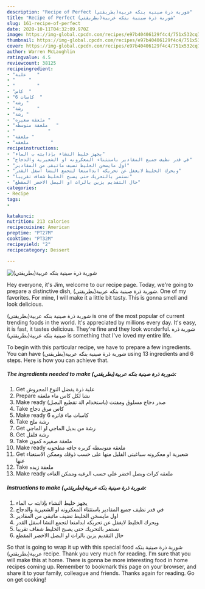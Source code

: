 ```yaml
---
description: "Recipe of Perfect شوربة ذرة صينية بنكه عربية(بطريقتي)"
title: "Recipe of Perfect شوربة ذرة صينية بنكه عربية(بطريقتي)"
slug: 161-recipe-of-perfect
date: 2020-10-11T04:32:09.970Z
image: https://img-global.cpcdn.com/recipes/e97b40406129f4c4/751x532cq70/الصورة-الرئيسية-لوصفةشوربة-ذرة-صينية-بنكه-عربيةبطريقتي.jpg
thumbnail: https://img-global.cpcdn.com/recipes/e97b40406129f4c4/751x532cq70/الصورة-الرئيسية-لوصفةشوربة-ذرة-صينية-بنكه-عربيةبطريقتي.jpg
cover: https://img-global.cpcdn.com/recipes/e97b40406129f4c4/751x532cq70/الصورة-الرئيسية-لوصفةشوربة-ذرة-صينية-بنكه-عربيةبطريقتي.jpg
author: Warren McLaughlin
ratingvalue: 4.5
reviewcount: 38125
recipeingredient:
- "علبة    "
- "     "
- "        "
- "كاس  "
- "6 كاسات  "
- "رشة "
- "رشة     "
- "رشة "
- "ملعقة صغيره "
- "ملعقة متوسطه   "
- "            "
- "ملعقة "
- "ملعقه        "
recipeinstructions:
- "يجهز خليط النشاء بإذابته ب الماء"
- "في قدر نظيف جميع المقادير باستثناء المعكرونه او الشعيرية والدجاج"
- "اول مايسخن الخليط نضيف ماتبقى من المقادير"
- "ويحرك الخليط لايغفل عن تحريكه ابدامنعا لتجمع النشا اسفل القدر"
- "نستمر بالتحريك حتى يصبح الخليط شفاف تقريبا"
- "حال التقديم يزين بالراث او البصل الاخضر المقطع"
categories:
- Recipe
tags:
- 

katakunci:  
nutrition: 213 calories
recipecuisine: American
preptime: "PT27M"
cooktime: "PT32M"
recipeyield: "2"
recipecategory: Dessert

---
```



![شوربة ذرة صينية بنكه عربية(بطريقتي)](https://img-global.cpcdn.com/recipes/e97b40406129f4c4/751x532cq70/الصورة-الرئيسية-لوصفةشوربة-ذرة-صينية-بنكه-عربيةبطريقتي.jpg)

Hey everyone, it's Jim, welcome to our recipe page. Today, we're going to prepare a distinctive dish, شوربة ذرة صينية بنكه عربية(بطريقتي). One of my favorites. For mine, I will make it a little bit tasty. This is gonna smell and look delicious.

شوربة ذرة صينية بنكه عربية(بطريقتي) is one of the most popular of current trending foods in the world. It's appreciated by millions every day. It's easy, it is fast, it tastes delicious. They're fine and they look wonderful. شوربة ذرة صينية بنكه عربية(بطريقتي) is something that I've loved my entire life.




To begin with this particular recipe, we have to prepare a few ingredients. You can have شوربة ذرة صينية بنكه عربية(بطريقتي) using 13 ingredients and 6 steps. Here is how you can achieve that.

<!--inarticleads1-->

##### The ingredients needed to make شوربة ذرة صينية بنكه عربية(بطريقتي):

1. Get علبة ذرة يفضل النوع المجروش
1. Prepare  نشا لكل كاس ماء ملعقة
1. Make ready  صدر دجاج مسلوق ومفتت (باستخدام الة تقطيع البصل)
1. Take كاس مرق دجاج
1. Make ready 6 كاسات ماء فاتره
1. Take رشة ملح
1. Get رشة من بديل الماجي او الماجي
1. Get رشة فلفل
1. Take ملعقة صغيره كمون
1. Make ready ملعقة متوسطه كزبره جافه مطحونه
1. Get  شعيرية او معكرونه سباغيتي القليل منها على حسب ذوقك وممكن الاستغناء عنها
1. Take ملعقة زبده
1. Make ready ملعقه كراث وبصل اخضر على حسب الرغبه وممكن الغاءه




<!--inarticleads2-->

##### Instructions to make شوربة ذرة صينية بنكه عربية(بطريقتي):

1. يجهز خليط النشاء بإذابته ب الماء
1. في قدر نظيف جميع المقادير باستثناء المعكرونه او الشعيرية والدجاج
1. اول مايسخن الخليط نضيف ماتبقى من المقادير
1. ويحرك الخليط لايغفل عن تحريكه ابدامنعا لتجمع النشا اسفل القدر
1. نستمر بالتحريك حتى يصبح الخليط شفاف تقريبا
1. حال التقديم يزين بالراث او البصل الاخضر المقطع




So that is going to wrap it up with this special food شوربة ذرة صينية بنكه عربية(بطريقتي) recipe. Thank you very much for reading. I'm sure that you will make this at home. There is gonna be more interesting food in home recipes coming up. Remember to bookmark this page on your browser, and share it to your family, colleague and friends. Thanks again for reading. Go on get cooking!
